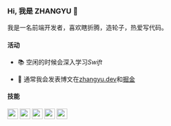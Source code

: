 ### Hi, 我是 ZHANGYU 👋

我是一名前端开发者，喜欢瞎折腾，造轮子，热爱写代码。

#### 活动

- 📚 空闲的时候会深入学习*Swift*

- 📝 通常我会发表博文在[zhangyu.dev](https://zhangyu.dev)和[掘金](https://juejin.cn/user/4089838986339927)


#### 技能
  
<code><img src="https://upload.vectorlogo.zone/logos/javascript/images/239ec8a4-163e-4792-83b6-3f6d96911757.svg" width="24"/></code>
<code><img src="https://upload.vectorlogo.zone/logos/typescriptlang/images/235f610f-bc79-428a-9511-b3de5c3b1208.svg" width="24"/></code>
<code><img src="https://www.vectorlogo.zone/logos/reactjs/reactjs-icon.svg" width="24"/></code>
<code><img src="https://www.vectorlogo.zone/logos/vuejs/vuejs-icon.svg" width="24"/></code>
<code><img src="https://developer.apple.com/swift/images/swift-logo.svg" width="24" /></code>

